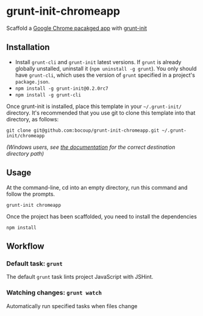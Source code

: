 # grunt-init-chromeapp

Scaffold a [Google Chrome pacakged app](https://developer.chrome.com/stable/apps/about_apps.html) with [grunt-init][]

[grunt-init]: http://gruntjs.com/project-scaffolding

## Installation

* Install `grunt-cli` and `grunt-init` latest versions. If `grunt` is already globally unstalled, uninstall it (`npm uninstall -g grunt`). You only should have `grunt-cli`, which uses the version of `grunt` specified in a project's `package.json`.
* `npm install -g grunt-init@0.2.0rc7`
* `npm install -g grunt-cli`

Once grunt-init is installed, place this template in your `~/.grunt-init/` directory. It's recommended that you use git to clone this template into that directory, as follows:

```
git clone git@github.com:bocoup/grunt-init-chromeapp.git ~/.grunt-init/chromeapp
```

_(Windows users, see [the documentation][grunt-init] for the correct destination directory path)_

## Usage

At the command-line, cd into an empty directory, run this command and follow the prompts.

```
grunt-init chromeapp
```

Once the project has been scaffolded, you need to install the dependencies

```
npm install
```

## Workflow

### Default task: `grunt`

The default `grunt` task lints project JavaScript with JSHint.

### Watching changes: `grunt watch`

Automatically run specified tasks when files change


